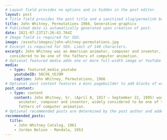 ```yaml
---
# Layout field provides no options and is hidden in the post editor.
layout: post
# Title field provides the post title and a sanitized slug/permalink based on the title content. !!! Use a descriptive title and then do not change it !!!
title: John Whitney, Permutations 1966, Generative graphics
# Published date is automatically generated upon creation of post.
date: 2021-07-23T17:26:43.764Z
# Image field is required for SEO.
image: /assets/images/john-whitney-permutations.jpg
# Excerpt is required for SEO. Limit of 140 characters.
excerpt: John Whitney was an American animator, composer and inventor, widely
  considered to be one of the fathers of computer animation.
# Optional featured media adds one or more full-width image or YouTube embeds to the top of the post.
media:
  - type: featured_media_youtube
    youtubeID: 50CV6_tDJ9M
    caption: John Whitney, Permutations, 1966
# Optional post content features a mini pagebuilder to add blocks of written content, images, and YouTube embeds to the post. Recommended at least one instance of WYSIWYG block.
post_content:
  - type: content
    content: John Whitney, Sr. (April 8, 1917 – September 22, 1995) was an American
      animator, composer and inventor, widely considered to be one of the
      fathers of computer animation.
# Optional recommended posts are determined by the post author and added here. This is good for SEO and internal linking.
recommended_posts:
  title:
    - John Whitney Catalog, 1961
    - Jordan Belson - Mandala, 1953
---
```

